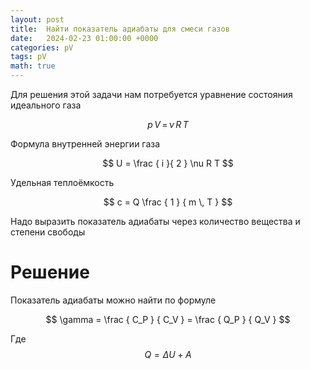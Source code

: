 ```yaml
---
layout: post
title:  Найти показатель адиабаты для смеси газов
date:   2024-02-23 01:00:00 +0000
categories: pV
tags: pV
math: true
---
```


Для решения этой задачи нам потребуется уравнение состояния идеального газа

$$ p \, V \, = \, \nu \, R \, T$$

Формула внутренней энергии газа

$$ U = \frac { i }{ 2 } \nu R T $$

Удельная теплоёмкость

$$ c = Q \frac { 1 } { m \, T } $$

Надо выразить показатель адиабаты через количество вещества и степени свободы

# Решение

Показатель адиабаты можно найти по формуле 

$$ \gamma = \frac { C_P } { C_V } = \frac { Q_P } { Q_V } $$

Где $$ Q = \Delta U + A$$